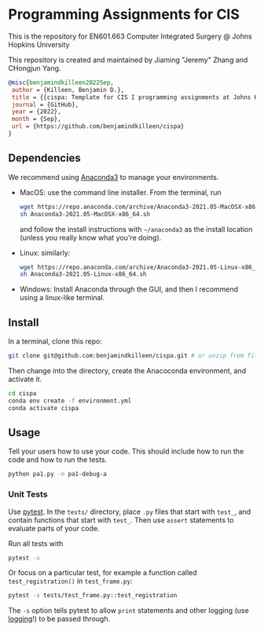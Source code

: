 # Programming Assignments for CIS

This is the repository for EN601.663 Computer Integrated Surgery @ Johns Hopkins University

This repository is created and maintained by Jiaming "Jeremy" Zhang and CHongjun Yang. 

```bibtex
@misc{benjamindkilleen2022Sep,
 author = {Killeen, Benjamin D.},
 title = {{cispa: Template for CIS I programming assignments at Johns Hopkins}},
 journal = {GitHub},
 year = {2022},
 month = {Sep},
 url = {https://github.com/benjamindkilleen/cispa}
}
```


## Dependencies

We recommend using [Anaconda3](https://www.anaconda.com/products/individual) to manage your environments.

- MacOS: use the command line installer. From the terminal, run

  ```sh
  wget https://repo.anaconda.com/archive/Anaconda3-2021.05-MacOSX-x86_64.sh
  sh Anaconda3-2021.05-MacOSX-x86_64.sh
  ```

  and follow the install instructions with `~/anaconda3` as the install location (unless you really know what you're doing).

- Linux: similarly:

  ```sh
  wget https://repo.anaconda.com/archive/Anaconda3-2021.05-Linux-x86_64.sh
  sh Anaconda3-2021.05-Linux-x86_64.sh
  ```

- Windows: Install Anaconda through the GUI, and then I recommend using a linux-like terminal.

## Install

In a terminal, clone this repo:

```sh
git clone git@github.com:benjamindkilleen/cispa.git # or unzip from file.
```

Then change into the directory, create the Anacoconda environment, and activate it.

```bash
cd cispa
conda env create -f environment.yml
conda activate cispa
```

## Usage

Tell your users how to use your code. This should include how to run the code and how to run the tests.

```bash
python pa1.py -n pa1-debug-a
```

### Unit Tests

Use [pytest](https://docs.pytest.org/en/6.2.x/). In the `tests/` directory, place `.py` files that
start with `test_`, and contain functions that start with `test_`. Then use `assert` statements to
evaluate parts of your code.

Run all tests with

```sh
pytest -s
```

Or focus on a particular test, for example a function called `test_registration()` in `test_frame.py`:

```sh
pytest -s tests/test_frame.py::test_registration
```

The `-s` option tells pytest to allow `print` statements and other logging (use
[logging](https://docs.python.org/3/library/logging.html)!) to be passed through.
